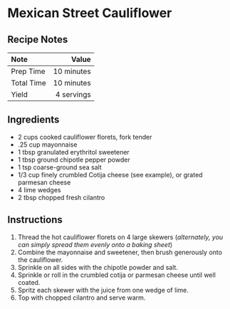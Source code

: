 # Mexican Street Cauliflower

## Recipe Notes
|Note      |Value     |
|:---------|---------:|
|Prep Time |10 minutes|
|Total Time|10 minutes|
|Yield     |4 servings|

## Ingredients
* 2 cups cooked cauliflower florets, fork tender
* .25 cup mayonnaise
* 1 tbsp granulated erythritol sweetener
* 1 tbsp ground chipotle pepper powder
* 1 tsp coarse-ground sea salt
* 1/3 cup finely crumbled Cotija cheese (see example), or grated parmesan cheese
* 4 lime wedges
* 2 tbsp chopped fresh cilantro

## Instructions

1. Thread the hot cauliflower florets on 4 large skewers (*alternately, you can simply spread them evenly onto a baking sheet*)
2. Combine the mayonnaise and sweetener, then brush generously onto the cauliflower.
3. Sprinkle on all sides with the chipotle powder and salt.
4. Sprinkle or roll in the crumbled cotija or parmesan cheese until well coated.
5. Spritz each skewer with the juice from one wedge of lime.
6. Top with chopped cilantro and serve warm.
